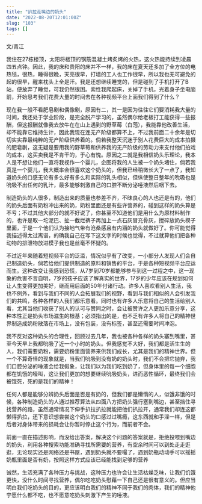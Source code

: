 ```yaml
---
title: "扒拉走嘴边的奶头"
date: "2022-08-20T12:01:00Z"
slug: "103"
tags: []
---
```

文/青冮

我住在27栋楼顶，太阳将楼顶的钢筋混凝土烤炙烤的火热，这火热能持续到凌晨四五点钟。因此，我的床和贵阳的床并不一样，我的床在夏天还多加了全方位的电热毯，很热，睡得很晚，天亮很早，打墙的工人也工作很早，所以我也无可避免的起的很早，醒来枕头上全是汗。我是还想继续睡觉的，但是碰到了手机打开了B站，便放弃了睡觉，可我仍然很困。索性我爬起床，关掉了手机，光着身子坐电脑前，开始思考我们花费大量的时间去在各种视频平台上面我们得到了什么？  

现在我一般不看肥皂剧和偶像剧，原因有二，其一是因为往往它们要消耗我大量的时间，我还处于学业阶段，是完全脱产学习的，虽然偶尔给老板打工能获得一些报酬，但这报酬就像我去放牛在在山上遇到的野草莓（白萢），我能靠他改善生活，却不能靠它维持生计，因此我现在连无产阶级都算不上，不过我前面二十余年是切切实实靠最纯粹的无产阶级供养着的。倘若我整天沉迷于别人花费巨大的成本拍摄的肥皂剧，这无疑是要用我的野草莓和供养我的无产阶级的劳动力来支付他们拍戏的成本，这买卖我是不肯干的，于心有愧。原因之二就是我相信奶头乐理论，我本人是不想让他们一直将我视作一个婴儿，企图将我的人生被一个奶头堵住，倘若我真是一个婴儿，我大概率会很喜欢这个奶头的，但我已经稍微长大了一点了，我知道奶头的口感无论有多么好有多么和实际的乳头相似，但纵使整日整年的吮吸也是吮吸不出任何的乳汁，最多能够刺激自己的口腔不断分泌唾液然后咽下去。

制造奶头的人很多，制造出来的质量也参差不齐，不昧良心的人也还是有的，他们的奶头后面有奶粉冲出来的奶，奶粉里面还是有些许营养的，碰到这样的奶头算是不亏；不过其他大部分的就不好说了，你甚至不知道他们是用什么为原材料制作的，也许是取一坨泥巴、扯一截烂裤子再加上一点石灰冒充骨灰，搅碎放奶头模子里面，于是一个他们认为接地气带有沧桑感且有内涵的奶头就做好了。你可能觉得我描述得太过离谱，的确我自己在写下这文字的时候也觉得，不过就算他们把各种动物的排泄物放进模子我也是丝毫不怀疑的。

不过近年来随着短视频平台的泛滥，情况似乎有了改变，一小部分人发现人们会自己制造奶头，倘若给他们提供制造的原料和销售的平台，于是各种短视频平台应运而生。这种改变让我感到恐慌，从7岁到70岁都能够参与到这一过程之中，这一现象的危害不言自明，7岁的孩子应该了解真实的世界，17岁的少年应该在规划如何让人生变得更加美好，继而用后面的50年付诸行动。许多人喜欢看别人生活，我也不例外，看到与我们不同的人会拓展我们的视野，看到与我们相似的人会引发我们的共鸣，各种各样的人我们都乐意看。同时也有许多人乐意将自己的生活给别人看，尤其当他们收获了别人的认可与赞同之时，会让被赞许之人更加乐意分享，这种本性正是奶头市场滋生的根基；必须指出的是，也不乏有许多人将自己的精神世界制造成奶粉散落在市场上，没有包装，没有标签，甚至还需要时间冲泡。

我不反对这种奶头的合理性，回顾过去几年，我也被各种各样的奶头塞到嘴里，甚至今天早上我都吮吸了近一个小时的奶头。但我感觉不大好，我们都是活生生的人，我们需要奶粉，需要奶粉里面营养来供我们成长，尤其是我们的精神世界。但一个不算奇怪的现象就是，当我们吮吸到没有奶的奶头时，我们不会把它抛弃，我们口腔分泌的唾液会给我假象，让我们以为我们吃到奶了，但身体里的每一个细胞都在饥饿的嚎叫，这让我们更加的想要继续吮吸奶头，进而恶性循环，最终我们会被饿死，死的是我们的精神！

任何人都是能够分辨奶头后面是否是有奶的，但我们都是懒惰的人，似饿非饿的时候，各种制造奶头的人通过推荐算法从四面八方把奶头强行塞到嘴边，甚至挡住寻找营养的路，虽然通常情况下伸手扒拉扒拉就能把他们扒拉开，通常我们却连这都懒得扒拉，还下意识想尝尝这个奶头的口感过过嘴瘾，这东西就和手淫一样，但是后者对身体带来的损耗会让你暂时停止这个行为，而前者不会。

前面一直在描述影响，而没给出答案，解决这个问题的答案就是，拒绝投喂到嘴边的奶头，利用各种搜索功能准确寻找所需要的营养，有空余时间可以到处走走逛逛，无论现实还是网络还是书屋，遇到奶头就不要嘬了，遇到奶瓶动动手可以摇摇奶瓶里面是否有奶，按照这样方式应该已经能找到足够的营养

诚然，生活充满了各种压力与挑战，这种压力也许会让生活枯燥乏味，让我们饥饿更快，没什么时间寻找营养，偶尔吃吃奶头慰藉一下自己还是很有意义的。但应当明白我们吃奶头的目的，更应该明白我们的精神不同于我们的肉体，我们的精神他宁愿什么都不吃，也不愿意吃奶头刺激下产生的唾液。
